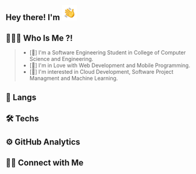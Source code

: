 ## Hey there! I'm  <img src="https://raw.githubusercontent.com/AVS1508/AVS1508/master/assets/Hand%20Wave.gif" width="40">

## 👨🏻‍💻  Who Is Me ?!


> - [📌] I'm a Software Engineering Student in College of Computer Science and Engineering.
> - [💠] I'm in Love with Web Development and Mobile Programming. 
> - [🚀] I'm interested in Cloud Development, Software Project Managment and Machine Learning. 


## 📝  Langs


## 🛠️  Techs

## ⚙️  GitHub Analytics

## 🤝🏻  Connect with Me

<!--
**Az-Abdulaziz/Az-Abdulaziz** is a ✨ _special_ ✨ repository because its `README.md` (this file) appears on your GitHub profile.

Here are some ideas to get you started:

- 🔭 I’m currently working on ...
- 🌱 I’m currently learning ...
- 👯 I’m looking to collaborate on ...
- 🤔 I’m looking for help with ...
- 💬 Ask me about ...
- 📫 How to reach me: ...
- 😄 Pronouns: ...
- ⚡ Fun fact: ...
-->
